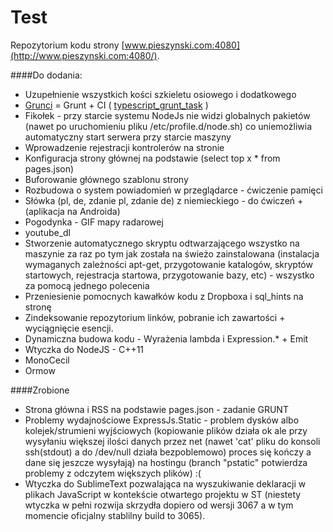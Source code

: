 Test
======
Repozytorium kodu strony [www.pieszynski.com:4080](http://www.pieszynski.com:4080/).

####Do dodania:

* Uzupełnienie wszystkich kości szkieletu osiowego i dodatkowego
* [Grunci](https://github.com/pieszynski/grunci) = Grunt + CI ( [typescript_grunt_task](https://github.com/ribose/dev-grunt-build) )
* Fikołek - przy starcie systemu NodeJs nie widzi globalnych pakietów (nawet po uruchomieniu pliku /etc/profile.d/node.sh) co uniemożliwia automatyczny start serwera przy starcie maszyny
* Wprowadzenie rejestracji kontrolerów na stronie
* Konfiguracja strony głównej na podstawie (select top x * from pages.json)
* Buforowanie głównego szablonu strony
* Rozbudowa o system powiadomień w przeglądarce - ćwiczenie pamięci
* Słówka (pl, de, zdanie pl, zdanie de) z niemieckiego - do ćwiczeń + (aplikacja na Androida)
* Pogodynka - GIF mapy radarowej
* youtube_dl
* Stworzenie automatycznego skryptu odtwarzającego wszystko na maszynie za raz po tym jak została na świeżo zainstalowana (instalacja wymaganych zależności apt-get, przygotowanie katalogów, skryptów startowych, rejestracja startowa, przygotowanie bazy, etc) - wszystko za pomocą jednego polecenia
* Przeniesienie pomocnych kawałków kodu z Dropboxa i sql_hints na stronę
* Zindeksowanie repozytorium linków, pobranie ich zawartości + wyciągnięcie esencji.
* Dynamiczna budowa kodu - Wyrażenia lambda i Expression.* + Emit
* Wtyczka do NodeJS - C++11
* MonoCecil
* Ormow

####Zrobione
* Strona główna i RSS na podstawie pages.json - zadanie GRUNT
* Problemy wydajnościowe ExpressJs.Static - problem dysków albo kolejek/strumieni wyjściowych (kopiowanie plików działa ok ale przy wysyłaniu większej ilości danych przez net (nawet 'cat' pliku do konsoli ssh(stdout) a do /dev/null działa bezpoblemowo) proces się kończy a dane się jeszcze wysyłają) na hostingu (branch "pstatic" potwierdza problemy z odczytem większych plików) :(
* Wtyczka do SublimeText pozwalająca na wyszukiwanie deklaracji w plikach JavaScript w kontekście otwartego projektu w ST (niestety wtyczka w pełni rozwija skrzydła dopiero od wersji 3067 a w tym momencie oficjalny stablilny build to 3065).
